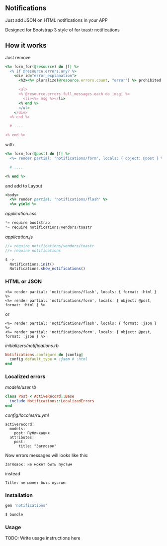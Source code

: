 ## Notifications

Just add JSON on HTML notifications in your APP

Designed for Bootstrap 3 style of for toastr notifications

## How it works

Just remove

```ruby
<%= form_for(@resource) do |f| %>
  <% if @resource.errors.any? %>
    <div id="error_explanation">
      <h2><%= pluralize(@resource.errors.count, "error") %> prohibited this resource from being saved:</h2>

      <ul>
      <% @resource.errors.full_messages.each do |msg| %>
        <li><%= msg %></li>
      <% end %>
      </ul>
    </div>
  <% end %>

  # ....

<% end %>
```

with

```ruby
<%= form_for(@post) do |f| %>
  <%= render partial: 'notifications/form', locals: { object: @post } %>

  # ....

<% end %>
```

and add to Layout

```ruby
<body>
  <%= render partial: 'notifications/flash' %>
  <%= yield %>
```

*application.css*
```js
*= require bootstrap
*= require notifications/vendors/toastr
```

*application.js*
```js
//= require notifications/vendors/toastr
//= require notifications

$ ->
  Notifications.init()
  Notifications.show_notifications()
```

### HTML or JSON

```erb
<%= render partial: 'notifications/flash', locals: { format: :html } %>
<%= render partial: 'notifications/form', locals: { object: @post, format: :html } %>
```

or

```erb
<%= render partial: 'notifications/flash', locals: { format: :json } %>
<%= render partial: 'notifications/form', locals: { object: @post, format: :json } %>
```

*initializers/notifications.rb*
```ruby
Notifications.configure do |config|
  config.default_type = :json # :html
end
```

### Localized errors

*models/user.rb*
```ruby
class Post < ActiveRecord::Base
  include Notifications::LocalizedErrors
end
```

*config/locales/ru.yml*
```
activerecord:
  models:
    post: Публикация
  attributes:
    post:
      title: "Загловок"
```

Now errors messages will looks like this:

```
Загловок: не может быть пустым
```

instead

```
Title: не может быть пустым
```

### Installation

```ruby
gem 'notifications'
```

```sh
$ bundle
```

### Usage

TODO: Write usage instructions here
